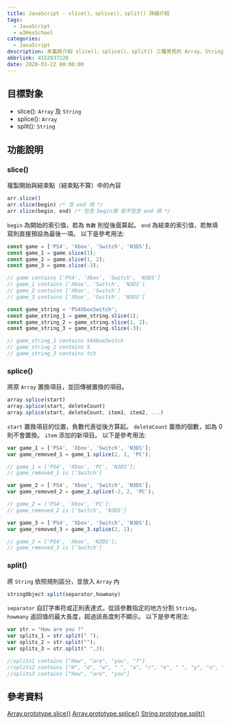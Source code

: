 ```yaml
---
title: JavaScript - slice()、splice()、split() 詳細介紹
tags:
  - JavaScript
  - w3HexSchool
categories:
  - JavaScript
description: 本篇將介紹 slice()、splice()、split() 三種常見的 Array、String 處理方法。
abbrlink: 4152837228
date: 2020-03-22 00:00:00
---
```

## 目標對象
* slice(): `Array` 及 `String`
* splice(): `Array`
* split(): `String`

## 功能說明
### slice()
  複製開始與結束點（結束點不算）中的內容
  ``` JavaScript
  arr.slice()
  arr.slice(begin) /* 含 end 項 */
  arr.slice(begin, end) /* 包含 begin項 但不包含 end 項 */
  ```
  `begin` 為開始的索引值，若為 `負數` 則從後面算起。
  `end` 為結束的索引值，若無填寫則直接預設為最後一項。
  以下是參考用法:
  ``` JavaScript
  const game = ['PS4', 'Xbox', 'Switch', 'N3DS'];
  const game_1 = game.slice(1);
  const game_2 = game.slice(1, 2);
  const game_3 = game.slice(-3);

  // game contains ['PS4', 'Xbox', 'Switch', 'N3DS']
  // game_1 contains ['Xbox', 'Switch', 'N3DS']
  // game_2 contains ['Xbox', 'Switch']
  // game_3 contains ['Xbox', 'Switch', 'N3DS']

  const game_string = 'PS4XboxSwitch';
  const game_string_1 = game_string.slice(1);
  const game_string_2 = game_string.slice(1, 2);
  const game_string_3 = game_string.slice(-3);

  // game_string_1 contains S4XboxSwitch
  // game_string_2 contains S
  // game_string_3 contains tch
  ```

### splice()
  將原 `Array` 置換項目，並回傳被置換的項目。
  ``` JavaScript
  array.splice(start)
  array.splice(start, deleteCount)
  array.splice(start, deleteCount, item1, item2, ...)
  ```
  `start` 置換項目的位置，負數代表從後方算起。
  `deleteCount` 置換的個數，如為 0 則不會置換。
  `item` 添加的新項目。
  以下是參考用法:
  ``` JavaScript
  var game_1 = ['PS4', 'Xbox', 'Switch', 'N3DS'];
  var game_removed_1 = game_1.splice(2, 1, 'PC');

  // game_1 = ['PS4', 'Xbox', 'PC', 'N3DS'];
  // game_removed_1 is ['Switch']

  var game_2 = ['PS4', 'Xbox', 'Switch', 'N3DS'];
  var game_removed_2 = game_2.splice(-2, 2, 'PC');

  // game_2 = ['PS4', 'Xbox', 'PC'];
  // game_removed_2 is ['Switch', 'N3DS']

  var game_3 = ['PS4', 'Xbox', 'Switch', 'N3DS'];
  var game_removed_3 = game_3.splice(2, 1);

  // game_3 = ['PS4', 'Xbox', 'N3DS'];
  // game_removed_3 is ['Switch']
  ``` 

### split()
  將 `String` 依照規則區分，並放入 `Array` 內
  ``` JavaScript
  stringObject.split(separator,howmany)
  ```
  `separator` 自訂字串符或正則表達式，從該參數指定的地方分割 `String`。
  `howmany` 返回值的最大長度，超過該長度則不顯示。
  以下是參考用法:
  ``` JavaScript
  var str = "How are you ?"
  var splits_1 = str.split(" ");
  var splits_2 = str.split("");
  var splits_3 = str.split(" ",3);

  //splits1 contains ["How", "are", "you", "?"]
  //splits2 contains ["H", "o", "w", " ", "a", "r", "e", " ", "y", "o", "u", " ", "?"]
  //splits3 contains ["How", "are", "you"]
  ```


## 參考資料
[Array.prototype.slice()](https://developer.mozilla.org/zh-TW/docs/Web/JavaScript/Reference/Global_Objects/Array/slice)
[Array.prototype.splice()](https://developer.mozilla.org/zh-TW/docs/Web/JavaScript/Reference/Global_Objects/Array/splice)
[String.prototype.split()](https://developer.mozilla.org/zh-CN/docs/Web/JavaScript/Reference/Global_Objects/String/split)